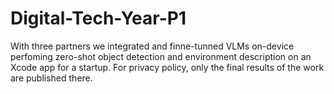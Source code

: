 # Digital-Tech-Year-P1

With three partners we integrated and finne-tunned VLMs on-device perfoming zero-shot object detection and environment description on an Xcode app for a startup. For privacy policy, only the final results of the work are published there.

